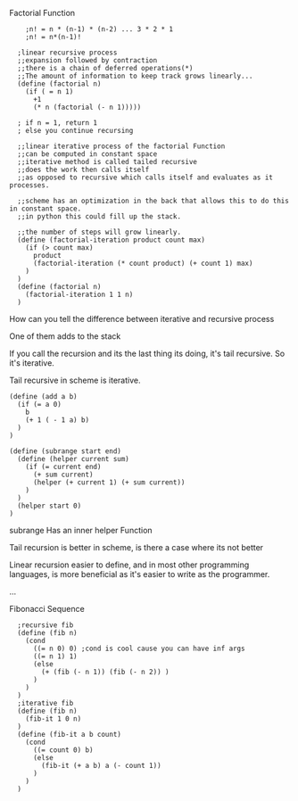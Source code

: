 Factorial Function
```rkt
    ;n! = n * (n-1) * (n-2) ... 3 * 2 * 1
    ;n! = n*(n-1)!
```

```rkt
  ;linear recursive process
  ;;expansion followed by contraction
  ;;there is a chain of deferred operations(*)
  ;;The amount of information to keep track grows linearly...
  (define (factorial n)
    (if ( = n 1)
      +1
      (* n (factorial (- n 1)))))

  ; if n = 1, return 1
  ; else you continue recursing
```


```rkt
  ;;linear iterative process of the factorial Function
  ;;can be computed in constant space
  ;;iterative method is called tailed recursive
  ;;does the work then calls itself
  ;;as opposed to recursive which calls itself and evaluates as it processes.

  ;;scheme has an optimization in the back that allows this to do this in constant space.
  ;;in python this could fill up the stack.

  ;;the number of steps will grow linearly.
  (define (factorial-iteration product count max)
    (if (> count max)
      product
      (factorial-iteration (* count product) (+ count 1) max)
    )
  )
  (define (factorial n)
    (factorial-iteration 1 1 n)
  )

```

How can you tell the difference between iterative and recursive process

One of them adds to the stack

If you call the recursion and its the last thing its doing, it's tail recursive. So it's iterative.

Tail recursive in scheme is iterative.


```rkt
(define (add a b)
  (if (= a 0)
    b
    (+ 1 ( - 1 a) b)
  )
)
```


```rkt
(define (subrange start end)
  (define (helper current sum)
    (if (= current end)
      (+ sum current)
      (helper (+ current 1) (+ sum current))
    )
  )
  (helper start 0)
)
```


subrange
Has an inner helper Function

Tail recursion is better in scheme, is there a case where its not better

Linear recursion easier to define, and in most other programming languages, is more beneficial as it's easier to write as the programmer.

...

Fibonacci Sequence

```rkt
  ;recursive fib
  (define (fib n)
    (cond
      ((= n 0) 0) ;cond is cool cause you can have inf args
      ((= n 1) 1)
      (else
        (+ (fib (- n 1)) (fib (- n 2)) )
      )
    )
  )
  ;iterative fib
  (define (fib n)
    (fib-it 1 0 n)
  )
  (define (fib-it a b count)
    (cond
      ((= count 0) b)
      (else
        (fib-it (+ a b) a (- count 1))
      )
    )
  )

```
